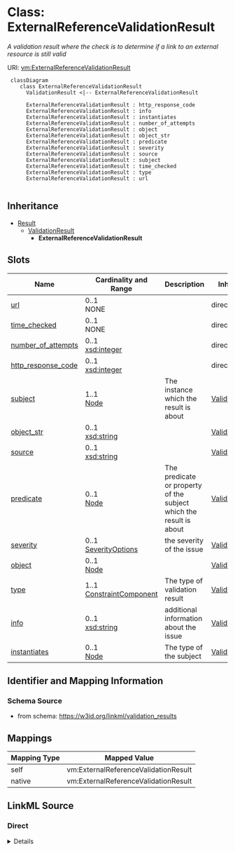 # Class: ExternalReferenceValidationResult
_A validation result where the check is to determine if a link to an external resource is still valid_




URI: [vm:ExternalReferenceValidationResult](https://w3id.org/linkml/validation-model/ExternalReferenceValidationResult)


```{mermaid}
 classDiagram
    class ExternalReferenceValidationResult
      ValidationResult <|-- ExternalReferenceValidationResult
      
      ExternalReferenceValidationResult : http_response_code
      ExternalReferenceValidationResult : info
      ExternalReferenceValidationResult : instantiates
      ExternalReferenceValidationResult : number_of_attempts
      ExternalReferenceValidationResult : object
      ExternalReferenceValidationResult : object_str
      ExternalReferenceValidationResult : predicate
      ExternalReferenceValidationResult : severity
      ExternalReferenceValidationResult : source
      ExternalReferenceValidationResult : subject
      ExternalReferenceValidationResult : time_checked
      ExternalReferenceValidationResult : type
      ExternalReferenceValidationResult : url
      
```




## Inheritance
* [Result](Result.md)
    * [ValidationResult](ValidationResult.md)
        * **ExternalReferenceValidationResult**



## Slots

| Name | Cardinality and Range | Description | Inheritance |
| ---  | --- | --- | --- |
| [url](url.md) | 0..1 <br/> NONE |  | direct |
| [time_checked](time_checked.md) | 0..1 <br/> NONE |  | direct |
| [number_of_attempts](number_of_attempts.md) | 0..1 <br/> [xsd:integer](http://www.w3.org/2001/XMLSchema#integer) |  | direct |
| [http_response_code](http_response_code.md) | 0..1 <br/> [xsd:integer](http://www.w3.org/2001/XMLSchema#integer) |  | direct |
| [subject](subject.md) | 1..1 <br/> [Node](Node.md) | The instance which the result is about | [ValidationResult](ValidationResult.md) |
| [object_str](object_str.md) | 0..1 <br/> [xsd:string](http://www.w3.org/2001/XMLSchema#string) |  | [ValidationResult](ValidationResult.md) |
| [source](source.md) | 0..1 <br/> [xsd:string](http://www.w3.org/2001/XMLSchema#string) |  | [ValidationResult](ValidationResult.md) |
| [predicate](predicate.md) | 0..1 <br/> [Node](Node.md) | The predicate or property of the subject which the result is about | [ValidationResult](ValidationResult.md) |
| [severity](severity.md) | 0..1 <br/> [SeverityOptions](SeverityOptions.md) | the severity of the issue | [ValidationResult](ValidationResult.md) |
| [object](object.md) | 0..1 <br/> [Node](Node.md) |  | [ValidationResult](ValidationResult.md) |
| [type](type.md) | 1..1 <br/> [ConstraintComponent](ConstraintComponent.md) | The type of validation result | [ValidationResult](ValidationResult.md) |
| [info](info.md) | 0..1 <br/> [xsd:string](http://www.w3.org/2001/XMLSchema#string) | additional information about the issue | [ValidationResult](ValidationResult.md) |
| [instantiates](instantiates.md) | 0..1 <br/> [Node](Node.md) | The type of the subject | [ValidationResult](ValidationResult.md) |







## Identifier and Mapping Information







### Schema Source


* from schema: https://w3id.org/linkml/validation_results





## Mappings

| Mapping Type | Mapped Value |
| ---  | ---  |
| self | vm:ExternalReferenceValidationResult |
| native | vm:ExternalReferenceValidationResult |


## LinkML Source

<!-- TODO: investigate https://stackoverflow.com/questions/37606292/how-to-create-tabbed-code-blocks-in-mkdocs-or-sphinx -->

### Direct

<details>
```yaml
name: ExternalReferenceValidationResult
description: A validation result where the check is to determine if a link to an external
  resource is still valid
from_schema: https://w3id.org/linkml/validation_results
rank: 1000
is_a: ValidationResult
attributes:
  url:
    name: url
    from_schema: https://w3id.org/linkml/validation_results
    rank: 1000
  time_checked:
    name: time_checked
    from_schema: https://w3id.org/linkml/validation_results
    rank: 1000
  number_of_attempts:
    name: number_of_attempts
    from_schema: https://w3id.org/linkml/validation_results
    rank: 1000
    range: integer
  http_response_code:
    name: http_response_code
    from_schema: https://w3id.org/linkml/validation_results
    rank: 1000
    range: integer

```
</details>

### Induced

<details>
```yaml
name: ExternalReferenceValidationResult
description: A validation result where the check is to determine if a link to an external
  resource is still valid
from_schema: https://w3id.org/linkml/validation_results
rank: 1000
is_a: ValidationResult
attributes:
  url:
    name: url
    from_schema: https://w3id.org/linkml/validation_results
    rank: 1000
    alias: url
    owner: ExternalReferenceValidationResult
    domain_of:
    - ExternalReferenceValidationResult
    range: string
  time_checked:
    name: time_checked
    from_schema: https://w3id.org/linkml/validation_results
    rank: 1000
    alias: time_checked
    owner: ExternalReferenceValidationResult
    domain_of:
    - ExternalReferenceValidationResult
    range: string
  number_of_attempts:
    name: number_of_attempts
    from_schema: https://w3id.org/linkml/validation_results
    rank: 1000
    alias: number_of_attempts
    owner: ExternalReferenceValidationResult
    domain_of:
    - ExternalReferenceValidationResult
    range: integer
  http_response_code:
    name: http_response_code
    from_schema: https://w3id.org/linkml/validation_results
    rank: 1000
    alias: http_response_code
    owner: ExternalReferenceValidationResult
    domain_of:
    - ExternalReferenceValidationResult
    range: integer
  type:
    name: type
    description: The type of validation result. SHACL validation vocabulary is recommended
      for checks against a datamodel. For principle checks use the corresponding rule
      or principle, e.g. GO RULE ID, OBO Principle ID
    from_schema: https://w3id.org/linkml/validation_results
    rank: 1000
    slot_uri: sh:sourceConstraintComponent
    alias: type
    owner: ExternalReferenceValidationResult
    domain_of:
    - TypeSeverityKeyValue
    - ValidationResult
    range: ConstraintComponent
    required: true
  severity:
    name: severity
    description: the severity of the issue
    from_schema: https://w3id.org/linkml/validation_results
    rank: 1000
    slot_uri: sh:resultSeverity
    alias: severity
    owner: ExternalReferenceValidationResult
    domain_of:
    - TypeSeverityKeyValue
    - ValidationResult
    range: severity_options
  subject:
    name: subject
    description: The instance which the result is about
    from_schema: https://w3id.org/linkml/validation_results
    rank: 1000
    slot_uri: sh:focusNode
    alias: subject
    owner: ExternalReferenceValidationResult
    domain_of:
    - ValidationResult
    range: Node
    required: true
  instantiates:
    name: instantiates
    description: The type of the subject
    from_schema: https://w3id.org/linkml/validation_results
    exact_mappings:
    - sh:sourceShape
    rank: 1000
    alias: instantiates
    owner: ExternalReferenceValidationResult
    domain_of:
    - ValidationResult
    range: Node
  predicate:
    name: predicate
    description: The predicate or property of the subject which the result is about
    from_schema: https://w3id.org/linkml/validation_results
    related_mappings:
    - sh:resultPath
    rank: 1000
    alias: predicate
    owner: ExternalReferenceValidationResult
    domain_of:
    - ValidationResult
    range: Node
  object:
    name: object
    from_schema: https://w3id.org/linkml/validation_results
    rank: 1000
    slot_uri: sh:value
    alias: object
    owner: ExternalReferenceValidationResult
    domain_of:
    - ValidationResult
    range: Node
  object_str:
    name: object_str
    from_schema: https://w3id.org/linkml/validation_results
    rank: 1000
    alias: object_str
    owner: ExternalReferenceValidationResult
    domain_of:
    - ValidationResult
    range: string
  source:
    name: source
    from_schema: https://w3id.org/linkml/validation_results
    rank: 1000
    alias: source
    owner: ExternalReferenceValidationResult
    domain_of:
    - ValidationResult
    range: string
  info:
    name: info
    description: additional information about the issue
    from_schema: https://w3id.org/linkml/validation_results
    rank: 1000
    slot_uri: sh:resultMessage
    alias: info
    owner: ExternalReferenceValidationResult
    domain_of:
    - ValidationResult
    - RepairOperation
    range: string

```
</details>